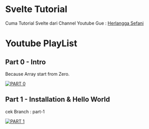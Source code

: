 # Svelte Tutorial
Cuma Tutorial Svelte dari Channel Youtube Gue : 
[Herlangga Sefani](https://www.youtube.com/channel/UCDExN7aAOChWJfOT3I8aAWw)

# Youtube PlayList 

## Part 0 - Intro

Because Array start from Zero.

[![PART 0](https://img.youtube.com/vi/CQI6RFA7DGY/0.jpg)](https://www.youtube.com/watch?v=CQI6RFA7DGY)

## Part 1 - Installation & Hello World

cek Branch : part-1

[![PART 1](https://img.youtube.com/vi/BNmWIoYAnQU/0.jpg)](https://www.youtube.com/watch?v=BNmWIoYAnQU)

